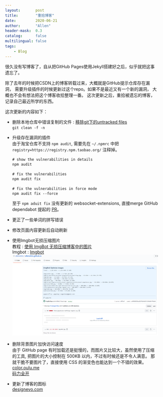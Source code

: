 ```yaml
---
layout:       post
title:        "重拾博客"
date:         2020-06-21
author:       "Allen"
header-mask:  0.3
catalog:      false
multilingual: false
tags:
    - Blog
---
```


很久没有写博客了，自从把GitHub Pages使用Jekyll搭建好之后，似乎就把这事遗忘了。

除了去年的时候把CSDN上的博客转载过来，大概就是GitHub提示仓库存在漏洞，
需要升级插件的时候更新过这个repo。如果不是最近又有一个新的漏洞，
大概也不会有想法把这个博客收拾整理一番。
这次更新之后，重拾被遗忘的博客，记录自己最近所学的东西。  

这次更新的内容如下：

- 删除本地仓库中错误复制的文件 : [移除git下的untracked files](https://www.jianshu.com/p/76c93dd3eaad)  
`git clean -f -n` 

- 升级存在漏洞的插件  
    由于淘宝仓库不支持 `npm audit`, 需要先在 `~/.npmrc` 中把 `registry=https://registry.npm.taobao.org/` 注释掉。    
    ``` shell
    # show the vulnerabilities in details
    npm audit
    
    # fix the vulnerabilities
    npm audit fix
    
    # fix the vulnerabilities in force mode
    npm audit fix --force
    ``` 
    至于 `npm aduit fix` 没有更新的 websocket-extensions, 
    直接merge GitHub dependabot 提起的 [PR](https://github.com/spw1201/spw1201.github.io/pull/2)。

- 更正了一些单词的拼写错误

- 修改页面内容更新后自动刷新

- 使用Imgbot无损压缩图片  
    教程 : [使用 ImgBot 无损压缩博客中的图片](https://mogeko.me/2019/066/)  
    Imgbot : [Imgbot](https://imgbot.net/)  
    ![imgbot_pr](/img/in-post/imgbot_pr.png)  
    
- 删除背景图片加快访问速度  
    由于 GitHub page 有时加载还是挺慢的，而图片又比较大，虽然使用了压缩的工具, 
    把图片的大小控制在 500KB 以内，不过有时候还是不令人满意。
    那就干脆不要图片了，直接使用 CSS 的渐变色也能达到一个不错的效果。  
    [color.oulu.me](http://color.oulu.me/deta3.html)  
    [码力全开](https://design.maliquankai.com/)

- 更新了博客的图标  
    [designevo.com](https://www.designevo.com/cn/logo-maker/)